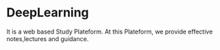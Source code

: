 # DeepLearning
It is a web based Study Plateform. At this Plateform, we provide effective notes,lectures and guidance.
